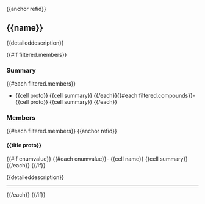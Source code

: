 {{anchor refid}}

## {{name}}

{{detaileddescription}}

{{#if filtered.members}}

### Summary

{{#each filtered.members}}
- {{cell proto}} {{cell summary}}
{{/each}}{{#each filtered.compounds}}- {{cell proto}} {{cell summary}}
{{/each}}

### Members

{{#each filtered.members}}
{{anchor refid}}

#### {{title proto}}

{{#if enumvalue}}
{{#each enumvalue}}- {{cell name}} {{cell summary}}
{{/each}}
{{/if}}

{{detaileddescription}}

-----------------------------------

{{/each}}
{{/if}}
